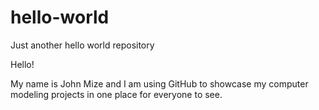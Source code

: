 # hello-world
Just another hello world repository

Hello!

My name is John Mize and I am using GitHub to showcase my computer modeling projects in one place for everyone to see.
